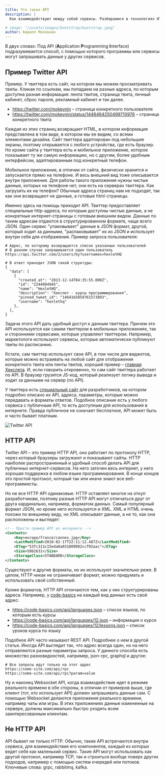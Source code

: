 ```yaml
---
title: Что такое API
description: |
  Как взаимодействуют между собой сервисы. Разбираемся в технологиях HTTP, JSON, XML

# image: "/assets/images/bootstrap/bootstrap.jpeg"
author: Кирилл Мокевнин
---
```


В двух словах: Под API (**A**pplication **P**rogramming **I**nterface) подразумевается способ, с помощью которого программы или сервисы могут запрашивать данные у других сервисов.

## Пример Twitter API

Пример. У твиттера есть сайт, на котором мы можем просматривать твиты. Кликая по ссылкам, мы попадаем на разные адреса, по которым доступна разная информация: лента твитов, страница твита, личный кабинет, сброс пароля, рекламный кабинет и так далее.

* https://twitter.com/mokevnin – страница конкретного пользователя
* https://twitter.com/mokevnin/status/1446464250499710976 – страница конкретного твита

Каждая из этих страниц возвращает HTML, в котором информация представлена в том виде, в котором мы ее видим, со всеми элементами дизайна. Сайт твиттера адаптирован под небольшие экраны, поэтому открывается с любого устройства, где есть браузер. Но кроме сайта у твиттера есть и мобильное приложение, которое показывает ту же самую информацию, но с другим, более удобным интерфейсом, адаптированным под конкретный телефон.

Мобильное приложение, в отличии от сайта, физически хранится и запускается прямо на телефоне. И весь внешний вид тоже описывается внутри приложения. Для работы такого приложения нужны чистые данные, которых на телефоне нет, они есть на серверах твиттера. Как загрузить их на телефон? Обычные адреса страниц нам не подходят, так как они возвращают не данные, а готовые html-страницы.

Именно здесь на помощь приходит API. Твиттер предоставляет специальные http-адреса, по которым доступны чистые данные, а не конкретные интернет-страницы с готовым внешним видом. Данные по таким адресам отдаются в структурированном формате, чаще всего JSON. Один сервис "упаковывает" данные в JSON формат, другой, который ходит за данными, "распаковывает" их из JSON и использует внутри себя для отображения. Пример запроса пользователя:

```shell
# Адрес, по которому возвращается список указанных пользователей
# В данном случае запрашивается один пользователь
https://api.twitter.com/2/users/by?usernames=hexletHQ

# В ответ приходит JSON такой структуры:
{
  "data": [
    {
      "created_at": "2013-12-14T04:35:55.000Z",
      "id": "2244994945",
      "name": "HexletHQ",
      "description": "Хекслет - курсы программирования",
      "pinned_tweet_id": "1464165859761573893",
      "username": "hexlethq"
    },
  ],
}
```

Задача этого API дать удобный доступ к данным твиттера. Причем это API используется как самим твиттером в мобильных приложениях, так и сторонними сервисами, которые управляют твиттером. Например, маркетологи используют сервисы, которые автоматически публикуют твиты по расписанию.

Кстати, сам твиттер использует свое API, в том числе для виджетов, которые можно встраивать на любой сайт для отображения конкретного твита или ленты твитов, хороший пример – [главная Хекслета](https://ru.hexlet.io). И, если говорить откровенно, то сам сайт твиттера работает по API. В браузер грузится JS-код, который реализует логику вывода и ходит за данными на сервер (по API).

У твиттера есть [специальный сайт](https://developer.twitter.com/en/docs/twitter-api) для разработчиков, на котором подробно описано их API, адреса, параметры, которые можно передавать и форматы ответов. Подобное описание есть у любого сервиса с публичным API, то есть доступным для использования в интернете. Правда публичное не означает бесплатное, API может быть и часто бывает платным.

![Twitter API](/assets/twitter-api.png)

## HTTP API

Twitter API – это пример HTTP API, оно работает по протоколу HTTP, через который браузеры загружают и показывают сайты. HTTP наиболее распространенный и удобный способ делать API для публичных интернет-сервисов. На него заточен весь интернет, у него хорошая поддержка в любом языке программирования. В конце концов это простой протокол, который так или иначе знают все веб-программисты.

Но не все HTTP API одинаковые. HTTP оставляет многое на откуп разработчикам, поэтому разные HTTP API могут отличаться друг от друга кардинально, например, форматом данных. Самый популярный формат JSON, но кроме него используется и XML. XML и HTML очень похожи по внешнему виду, но XML описывает данные, а не то, как они расположены и выглядят:

```xml
<!-- Просто пример API из интернета -->
<Contents>
    <Key>europe/france/cannes.jpg</Key>
    <LastModified>2010-02-17T22:11:12.487Z</LastModified>
    <ETag>"53fc311c15eda0a031809982ccf92aac"</ETag>
    <Size>5061631</Size>
    <StorageClass>STANDARD</StorageClass>
</Contents>
```

Существуют и другие форматы, но их используют значительно реже. В целом, HTTP никак не ограничивает формат, можно придумать и использовать свой собственный.

Кроме форматов, HTTP API отличаются тем, как у них структурированы адреса. Например, у [code-basics](https://ru.code-basics.com) на каждый вид данных есть свой адрес:

* https://code-basics.com/api/languages.json – список языков, по которым есть курсы
* https://code-basics.com/api/languages/12.json – информация о курсе
* https://code-basics.com/api/languages/12/lessons.json – список уроков курса по языку

Подобное API часто называют REST API. Подробнее о нем в другой статье. Иногда API выглядит так, что адрес всегда один, но на него отправляются разные параметры запроса. У данного способа есть множество разновидностей, например, json-rpc, graphql и другое:

```shell
# Все запросы идут только на этот адрес
https://some-site.com/api/rpc
https://some-site.com/api/rpc?param=value
```

Ну и наконец Websocket API, когда взаимодействие идет в режиме реального времени в обе стороны, в отличии от примеров выше, где клиент (тот, кто использует API) должен запрашивать данные сам. С помощью Websocket делаются приложения реального времени, например чаты или игры. В этих приложениях данные измененные на сервере, должны максимально быстро уходить всем заинтересованным клиентам.

## Не HTTP API

API бывает не только HTTP. Обычно, такие API встречаются внутри сервиса, для взаимодействия его компонентов, каждый из которых ведет себя как маленький сервис. Такие API могут использовать как другой протокол, например TCP, так и строиться вообще поверх других подходов, например с помощью систем очередей или потоков. Ключевые слова: grpc, rabbitmq, kafka.
